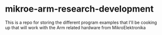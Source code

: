 # mikroe-arm-research-development
This is a repo for storing the different program examples that I'll be cooking up that will work with the Arm related hardware from MikroElektronika
